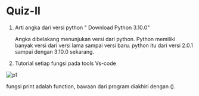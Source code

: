 # Quiz-II
1. Arti angka dari versi python " Download Python 3.10.0"

   Angka dibelakang menunjukan versi dari python. Python memiliki banyak versi dari versi lama sampai versi baru. python itu dari versi 2.0.1 sampai dengan 3.10.0 sekarang.
   
2. Tutorial setiap fungsi pada tools Vs-code
  
  ![p1](https://user-images.githubusercontent.com/92987122/138589400-14897e9a-d030-4079-b93d-4942991d76fe.png)
  
  fungsi print adalah function, bawaan dari program diakhiri dengan ().
  
